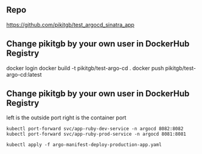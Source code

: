## Repo
https://github.com/pikitgb/test_argocd_sinatra_app


## Change pikitgb by your own user in DockerHub Registry

docker login
docker build -t pikitgb/test-argo-cd .
docker push pikitgb/test-argo-cd:latest

## Change pikitgb by your own user in DockerHub Registry

left is the outside port right is the container port

```
kubectl port-forward svc/app-ruby-dev-service -n argocd 8082:8082
kubectl port-forward svc/app-ruby-prod-service -n argocd 8081:8081
```

```
kubectl apply -f argo-manifest-deploy-production-app.yaml
```
